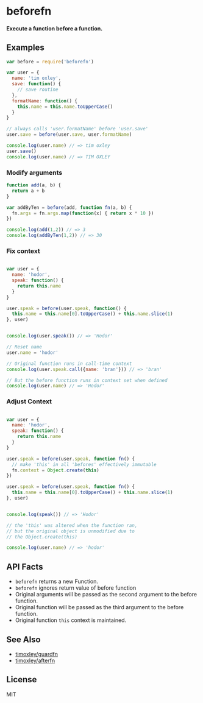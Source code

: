 # beforefn

#### Execute a function before a function.

## Examples

```js
var before = require('beforefn')

var user = {
  name: 'tim oxley',
  save: function() {
    // save routine
  },
  formatName: function() {
    this.name = this.name.toUpperCase()
  }
}

// always calls 'user.formatName' before 'user.save'
user.save = before(user.save, user.formatName)

console.log(user.name) // => tim oxley
user.save()
console.log(user.name) // => TIM OXLEY

```

### Modify arguments

```js
function add(a, b) {
  return a + b
}

var addByTen = before(add, function fn(a, b) {
  fn.args = fn.args.map(function(x) { return x * 10 })
})

console.log(add(1,2)) // => 3
console.log(addByTen(1,2)) // => 30

```

### Fix context

```js

var user = {
  name: 'hodor',
  speak: function() {
    return this.name
  }
}

user.speak = before(user.speak, function() {
  this.name = this.name[0].toUpperCase() + this.name.slice(1)
}, user)


console.log(user.speak()) // => 'Hodor'

// Reset name
user.name = 'hodor'

// Original function runs in call-time context
console.log(user.speak.call({name: 'bran'})) // => 'bran'

// But the before function runs in context set when defined
console.log(user.name) // => 'Hodor'

```

### Adjust Context

```js

var user = {
  name: 'hodor',
  speak: function() {
    return this.name
  }
}

user.speak = before(user.speak, function fn() {
  // make 'this' in all 'befores' effectively immutable
  fn.context = Object.create(this)
})

user.speak = before(user.speak, function fn() {
  this.name = this.name[0].toUpperCase() + this.name.slice(1)
}, user)


console.log(speak()) // => 'Hodor'

// the 'this' was altered when the function ran,
// but the original object is unmodified due to
// the Object.create(this)

console.log(user.name) // => 'hodor'

```

## API Facts

* `beforefn` returns a new Function.
* `beforefn` ignores return value of before function
* Original arguments will be passed as the second argument to the before function.
* Original function will be passed as the third argument to the before function.
* Original function `this` context is maintained.

## See Also

* [timoxley/guardfn](http://github.com/timoxley/guardfn)
* [timoxley/afterfn](http://github.com/timoxley/afterfn)

## License

MIT

